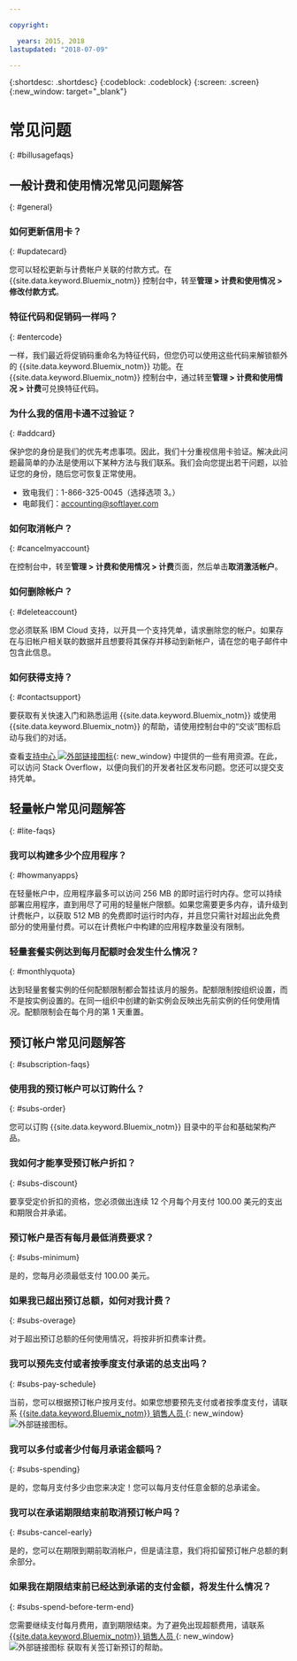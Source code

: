 ```yaml
---

copyright:

  years: 2015, 2018
lastupdated: "2018-07-09"

---
```


{:shortdesc: .shortdesc}
{:codeblock: .codeblock}
{:screen: .screen}
{:new_window: target="_blank"}

# 常见问题
{: #billusagefaqs} 

## 一般计费和使用情况常见问题解答
{: #general}

### 如何更新信用卡？
{: #updatecard}

您可以轻松更新与计费帐户关联的付款方式。在 {{site.data.keyword.Bluemix_notm}} 控制台中，转至**管理 > 计费和使用情况 > 修改付款方式**。 

### 特征代码和促销码一样吗？ 
{: #entercode}

一样，我们最近将促销码重命名为特征代码，但您仍可以使用这些代码来解锁额外的 {{site.data.keyword.Bluemix_notm}} 功能。在 {{site.data.keyword.Bluemix_notm}} 控制台中，通过转至**管理 > 计费和使用情况 > 计费**可兑换特征代码。 

### 为什么我的信用卡通不过验证？
{: #addcard}

保护您的身份是我们的优先考虑事项。因此，我们十分重视信用卡验证。解决此问题最简单的办法是使用以下某种方法与我们联系。我们会向您提出若干问题，以验证您的身份，随后您可恢复正常使用。 

   * 致电我们：1-866-325-0045（选择选项 3。）
   * 电邮我们：accounting@softlayer.com

### 如何取消帐户？
{: #cancelmyaccount}

在控制台中，转至**管理 > 计费和使用情况 > 计费**页面，然后单击**取消激活帐户**。

### 如何删除帐户？
{: #deleteaccount}

您必须联系 IBM Cloud 支持，以开具一个支持凭单，请求删除您的帐户。如果存在与旧帐户相关联的数据并且想要将其保存并移动到新帐户，请在您的电子邮件中包含此信息。

### 如何获得支持？
{: #contactsupport}

要获取有关快速入门和熟悉运用 {{site.data.keyword.Bluemix_notm}} 或使用 {{site.data.keyword.Bluemix_notm}} 的帮助，请使用控制台中的“交谈”图标启动与我们的对话。 

查看[支持中心 ![外部链接图标](../icons/launch-glyph.svg)](https://console.bluemix.net/unifiedsupport/supportcenter){: new_window} 中提供的一些有用资源。在此，可以访问 Stack Overflow，以便向我们的开发者社区发布问题。您还可以提交支持凭单。  

## 轻量帐户常见问题解答
{: #lite-faqs}

### 我可以构建多少个应用程序？
{: #howmanyapps}

在轻量帐户中，应用程序最多可以访问 256 MB 的即时运行时内存。您可以持续部署应用程序，直到用尽了可用的轻量帐户限额。如果您需要更多内存，请升级到计费帐户，以获取 512 MB 的免费即时运行时内存，并且您只需针对超出此免费部分的使用量付费。可以在计费帐户中构建的应用程序数量没有限制。

### 轻量套餐实例达到每月配额时会发生什么情况？
{: #monthlyquota}

达到轻量套餐实例的任何配额限制都会暂挂该月的服务。配额限制按组织设置，而不是按实例设置的。在同一组织中创建的新实例会反映出先前实例的任何使用情况。配额限制会在每个月的第 1 天重置。

## 预订帐户常见问题解答
{: #subscription-faqs}

### 使用我的预订帐户可以订购什么？ 
{: #subs-order}

您可以订购 {{site.data.keyword.Bluemix_notm}} 目录中的平台和基础架构产品。

### 我如何才能享受预订帐户折扣？ 
{: #subs-discount}

要享受定价折扣的资格，您必须做出连续 12 个月每个月支付 100.00 美元的支出和期限合并承诺。 

### 预订帐户是否有每月最低消费要求？ 
{: #subs-minimum}

是的，您每月必须最低支付 100.00 美元。

### 如果我已超出预订总额，如何对我计费？
{: #subs-overage}

对于超出预订总额的任何使用情况，将按非折扣费率计费。

### 我可以预先支付或者按季度支付承诺的总支出吗？
{: #subs-pay-schedule}

当前，您可以根据预订帐户按月支付。如果您想要预先支付或者按季度支付，请联系 [{{site.data.keyword.Bluemix_notm}} 销售人员 ](https://www.ibm.com/cloud-computing/bluemix/contact-us){: new_window} ![外部链接图标](../icons/launch-glyph.svg)。

### 我可以多付或者少付每月承诺金额吗？  
{: #subs-spending}

是的，您每月支付多少由您来决定！您可以每月支付任意金额的总承诺金。 

### 我可以在承诺期限结束前取消预订帐户吗？  
{: #subs-cancel-early}

是的，您可以在期限到期前取消帐户，但是请注意，我们将扣留预订帐户总额的剩余部分。 

### 如果我在期限结束前已经达到承诺的支付金额，将发生什么情况？  
{: #subs-spend-before-term-end}

您需要继续支付每月费用，直到期限结束。为了避免出现超额费用，请联系 [{{site.data.keyword.Bluemix_notm}} 销售人员 ](https://www.ibm.com/cloud-computing/bluemix/contact-us){: new_window} ![外部链接图标](../icons/launch-glyph.svg) 获取有关签订新预订的帮助。 















